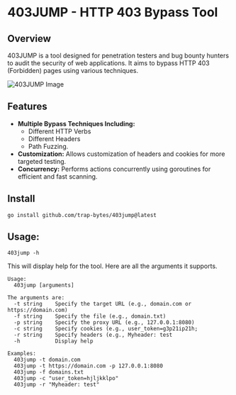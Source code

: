 # 403JUMP - HTTP 403 Bypass Tool

## Overview

403JUMP is a tool designed for penetration testers and bug bounty hunters to audit the security of web applications. It aims to bypass HTTP 403 (Forbidden) pages using various techniques.


![403JUMP Image](https://raw.githubusercontent.com/trap-bytes/403jump/bd50f22b15d13670947ea732e1a14f7a33253106/static/tool.png)


## Features

- **Multiple Bypass Techniques Including:**  
	- Different HTTP Verbs
	- Different Headers
	- Path Fuzzing.
- **Customization:** Allows customization of headers and cookies for more targeted testing.
- **Concurrency:** Performs actions concurrently using goroutines for efficient and fast scanning.

## Install

```
go install github.com/trap-bytes/403jump@latest
```
## Usage:

```
403jump -h
```

This will display help for the tool. Here are all the arguments it supports.

```
Usage:
  403jump [arguments]

The arguments are:
  -t string    Specify the target URL (e.g., domain.com or https://domain.com)
  -f string    Specify the file (e.g., domain.txt)
  -p string    Specify the proxy URL (e.g., 127.0.0.1:8080)
  -c string    Specify cookies (e.g., user_token=g3p21ip21h; 
  -r string    Specify headers (e.g., Myheader: test
  -h           Display help

Examples:
  403jump -t domain.com
  403jump -t https://domain.com -p 127.0.0.1:8080
  403jump -f domains.txt
  403jump -c "user_token=hjljkklpo"
  403jump -r "Myheader: test"
```
